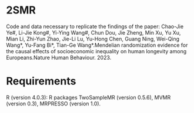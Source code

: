 # 2SMR
Code and data necessary to replicate the findings of the paper: 
Chao-Jie Ye#, Li-Jie Kong#, Yi-Ying Wang#, Chun Dou, Jie Zheng, Min Xu, Yu Xu, Mian Li, Zhi-Yun Zhao, Jie-Li Lu, Yu-Hong Chen, Guang Ning, Wei-Qing Wang*, Yu-Fang Bi*, Tian-Ge Wang*.Mendelian randomization evidence for the causal effects of socioeconomic inequality on human longevity among Europeans.Nature Human Behaviour. 2023.

# Requirements
R (version 4.0.3): R packages TwoSampleMR (version 0.5.6), MVMR (version 0.3), MRPRESSO (version 1.0).
